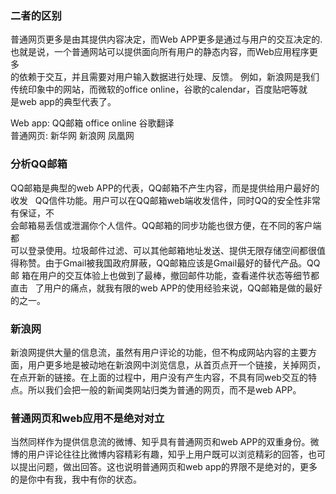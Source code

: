 ### 二者的区别
普通网页更多是由其提供内容决定，而Web APP更多是通过与用户的交互决定的.  
也就是说，一个普通网站可以提供面向所有用户的静态内容，而Web应用程序更多  
的依赖于交互，并且需要对用户输入数据进行处理、反馈。 例如，新浪网是我们  
传统印象中的网站，而微软的office online，谷歌的calendar，百度贴吧等就  
是web app的典型代表了。  

Web app:	QQ邮箱	office online	谷歌翻译  
普通网页:	新华网		新浪网			凤凰网

### 分析QQ邮箱
QQ邮箱是典型的web APP的代表，QQ邮箱不产生内容，而是提供给用户最好的收发  
QQ信件功能。用户可以在QQ邮箱web端收发信件，同时QQ的安全性非常有保证，不  
会邮箱易丢信或泄漏你个人信件。QQ邮箱的同步功能也很方便，在不同的客户端都  
可以登录使用。垃圾邮件过滤、可以其他邮箱地址发送、提供无限存储空间都很值  
得称赞。由于Gmail被我国政府屏蔽，QQ邮箱应该是Gmail最好的替代产品。QQ邮
箱在用户的交互体验上也做到了最棒，撤回邮件功能，查看递件状态等细节都直击  
了用户的痛点，就我有限的web APP的使用经验来说，QQ邮箱是做的最好的之一。

### 新浪网
新浪网提供大量的信息流，虽然有用户评论的功能，但不构成网站内容的主要方面，用户更多地是被动地在新浪网中浏览信息，从首页点开一个链接，关掉网页，在点开新的链接。在上面的过程中，用户没有产生内容，不具有同web交互的特点。所以我们会把一般的新闻类网站归类为普通的网页，而不是web APP。

### 普通网页和web应用不是绝对对立
当然同样作为提供信息流的微博、知乎具有普通网页和web APP的双重身份。微博的用户评论往往比微博内容精彩有趣，知乎上用户既可以浏览精彩的回答，也可以提出问题，做出回答。这也说明普通网页和web app的界限不是绝对的，更多的是你中有我，我中有你的状态。

